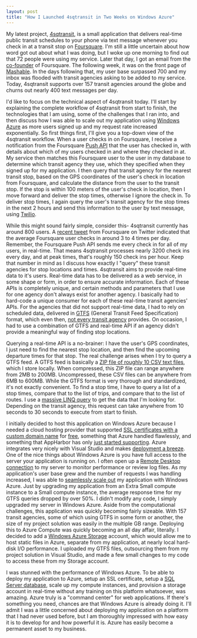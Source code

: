 ```yaml
---
layout: post
title: "How I Launched 4sqtransit in Two Weeks on Windows Azure"
---
```


My latest project, [4sqtransit](http://www.4sqtransit.com/), is a small application that delivers real-time public transit schedules to your phone via text message whenever you check in at a transit stop on [Foursquare](https://foursquare.com/). I'm still a little uncertain about how word got out about what I was doing, but I woke up one morning to find out that 72 people were using my service. Later that day, I got an email from the [co-founder](https://foursquare.com/naveen) of Foursquare. The following week, it was on the front page of [Mashable](http://mashable.com/2011/03/21/4sqtransit/). In the days following that, my user base surpassed 700 and my inbox was flooded with transit agencies asking to be added to my service. Today, 4sqtransit supports over 157 transit agencies around the globe and churns out nearly 400 text messages per day.

I'd like to focus on the technical aspect of 4sqtransit today. I'll start by explaining the complete workflow of 4sqtransit from start to finish, the technologies that I am using, some of the challenges that I ran into, and then discuss how I was able to scale out my application using [Windows Azure](http://www.microsoft.com/windowsazure/windowsazure/) as more users signed up and my request rate increased exponentially. So first things first, I'll give you a top-down view of the 4sqtransit workflow. When a user checks in on Foursquare, I receive a notification from the Foursquare [Push API](https://github.com/foursquare/hackathon/wiki/Foursquare-Push-API) that the user has checked in, with details about which of my users checked in and where they checked in at. My service then matches this Foursquare user to the user in my database to determine which transit agency they use, which they specified when they signed up for my application. I then query that transit agency for the nearest transit stop, based on the GPS coordinates of the user's check in location from Foursquare, and calculate the distance from the user to the transit stop. If the stop is within 100 meters of the user's check in location, then I move forward and deliver the stop times, otherwise I ignore the check in. To deliver stop times, I again query the user's transit agency for the stop times in the next 2 hours and send this information to the user by text message, using [Twilio](http://www.twilio.com/).

While this might sound fairly simple, consider this- 4sqtransit currently has around 800 users. A [recent tweet](http://mashable.com/2010/05/28/foursquare-checkins/) from Foursquare on Twitter indicated that the average Foursquare user checks in around 3 to 4 times per day. Remember, the Foursquare Push API sends me every check in for all of my users, in real-time. That means 4sqtransit processes nearly 3200 check ins every day, and at peak times, that's roughly 150 check ins per hour. Keep that number in mind as I discuss how exactly I "query" these transit agencies for stop locations and times. 4sqtransit aims to provide real-time data to it's users. Real-time data has to be delivered as a web service, in some shape or form, in order to ensure accurate information. Each of these APIs is completely unique, and certain methods and parameters that I use for one agency don't always exist for another agency. I basically had to hard-code a unique consumer for each of these real-time transit agencies' APIs. For the agencies that did not support real-time data, I had to rely on scheduled data, delivered in [GTFS](http://code.google.com/transit/spec/transit_feed_specification.html) (General Transit Feed Specification) format, which even then, [not every transit agency](http://www.gtfs-data-exchange.com/) provides. On occasion, I had to use a combination of GTFS and real-time API if an agency didn't provide a meaningful way of finding stop locations.

Querying a real-time API is a no-brainer: I have the user's GPS coordinates, I just need to find the nearest stop location, and then find the upcoming departure times for that stop. The real challenge arises when I try to query a GTFS feed. A GTFS feed is basically a [ZIP file of roughly 10 CSV text files](http://code.google.com/transit/spec/transit_feed_specification.html#transitFileRequirements), which I store locally. When compressed, this ZIP file can range anywhere from 2MB to 200MB. Uncompressed, these CSV files can be anywhere from 6MB to 600MB. While the GTFS format is very thorough and standardized, it's not exactly convenient. To find a stop time, I have to query a list of a stop times, compare that to the list of trips, and compare that to the list of routes. I use a [massive LINQ query](http://stackoverflow.com/questions/5189171/how-can-i-make-this-linq-query-of-an-enumerable-datatable-of-gtfs-data-faster) to get the data that I'm looking for. Depending on the transit agency, this request can take anywhere from 10 seconds to 30 seconds to execute from start to finish.

I initially decided to host this application on Windows Azure because I needed a cloud hosting provider that supported [SSL certificates with a custom domain name](http://msdn.microsoft.com/en-us/library/ff795779.aspx) for [free](http://www.microsoft.com/windowsazure/free-trial/), something that Azure handled flawlessly, and something that AppHarbor has only [just started supporting](http://support.appharbor.com/kb/tips-and-tricks/ssl-and-certificates). Azure integrates very nicely with Visual Studio and makes [deployment a breeze](http://blogs.infragistics.com/blogs/anton_staykov/archive/2010/08/31/how-to-publish-your-windows-azure-application-right-from-visual-studio-2010.aspx). One of the nice things about Windows Azure is you have full access to the server your application is running on. I often open up a [Remote Desktop connection](http://blog.maartenballiauw.be/post/2010/11/30/Windows-Azure-Remote-Desktop-Access.aspx) to my server to monitor performance or review log files. As my application's user base grew and the number of requests I was handling increased, I was able to [seamlessly scale out](http://blogs.msdn.com/b/jnak/archive/2010/01/22/windows-azure-instances-storage-limits.aspx) my application with Windows Azure. Just by upgrading my application from an Extra Small compute instance to a Small compute instance, the average response time for my GTFS queries dropped by over 50%. I didn't modify any code, I simply upgraded my server in Windows Azure. Aside from the computational challenges, this application was quickly becoming fairly sizeable. With 157 transit agencies, some of which using GTFS in some form or another, the size of my project solution was easily in the multiple GB range. Deploying this to Azure Compute was quickly becoming an all day affair, literally. I decided to add a [Windows Azure Storage](http://www.microsoft.com/windowsazure/storage/default.aspx) account, which would allow me to host static files in Azure, separate from my application, at nearly local hard-disk I/O performance. I uploaded my GTFS files, outsourcing them from my project solution in Visual Studio, and made a few small changes to my code to access these from my Storage account.

I was stunned with the performance of Windows Azure. To be able to deploy my application to Azure, setup an SSL certificate, setup a [SQL Server database](http://www.microsoft.com/en-us/SQLAzure/database.aspx), scale up my compute instances, and provision a storage account in real-time without any training on this platform whatsoever, was amazing. Azure truly is a "command center" for web applications. If there's something you need, chances are that Windows Azure is already doing it. I'll admit I was a little concerned about deploying my application on a platform that I had never used before, but I am thoroughly impressed with how easy it is to develop for and how powerful it is. Azure has easily become a permanent asset to my business.
